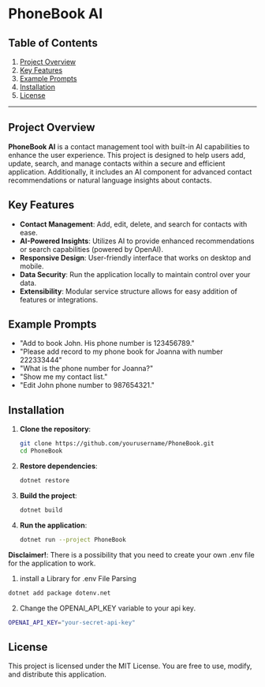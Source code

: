 # PhoneBook AI

## Table of Contents
1. [Project Overview](#project-overview)
2. [Key Features](#key-features)
3. [Example Prompts](#example-prompts)
4. [Installation](#installation)
5. [License](#license)

---

## Project Overview

**PhoneBook AI** is a contact management tool with built-in AI capabilities to enhance the user experience. This project is designed to help users add, update, search, and manage contacts within a secure and efficient application. Additionally, it includes an AI component for advanced contact recommendations or natural language insights about contacts.

## Key Features

- **Contact Management**: Add, edit, delete, and search for contacts with ease.
- **AI-Powered Insights**: Utilizes AI to provide enhanced recommendations or search capabilities (powered by OpenAI).
- **Responsive Design**: User-friendly interface that works on desktop and mobile.
- **Data Security**: Run the application locally to maintain control over your data.
- **Extensibility**: Modular service structure allows for easy addition of features or integrations.

## Example Prompts

- "Add to book John. His phone number is 123456789."
- "Please add record to my phone book for Joanna with number 222333444"
- "What is the phone number for Joanna?"
- "Show me my contact list."
- "Edit John phone number to 987654321."

## Installation

1. **Clone the repository**:
   ```bash
   git clone https://github.com/yourusername/PhoneBook.git
   cd PhoneBook
2. **Restore dependencies**:
   ```bash
   dotnet restore
3. **Build the project**:
   ```bash
   dotnet build
4. **Run the application**:
   ```bash
   dotnet run --project PhoneBook

**Disclaimer!**:
There is a possibility that you need to create your own .env file for the application to work.
1. install a Library for .env File Parsing
```bash
dotnet add package dotenv.net
```
2. Change the OPENAI_API_KEY variable to your api key.
```bash
OPENAI_API_KEY="your-secret-api-key"
```
## License
This project is licensed under the MIT License. You are free to use, modify, and distribute this application.
